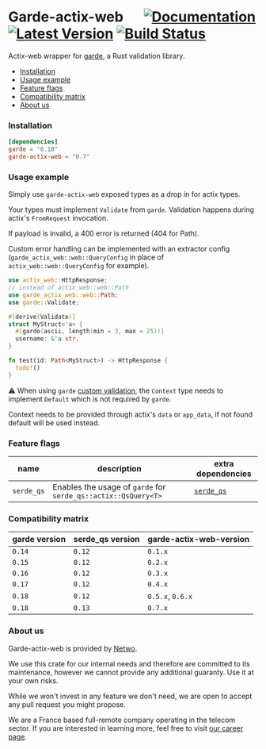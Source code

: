 # Garde-actix-web &emsp; [![Documentation]][docs.rs] [![Latest Version]][crates.io] [![Build Status]][build]

[docs.rs]: https://docs.rs/garde-actix-web/

[crates.io]: https://crates.io/crates/garde-actix-web

[build]: https://github.com/netwo-io/garde-actix-web/actions/workflows/build.yaml?branch=main

[Documentation]: https://img.shields.io/docsrs/garde-actix-web

[Latest Version]: https://img.shields.io/crates/v/garde-actix-web.svg

[Build Status]: https://github.com/netwo-io/garde-actix-web/actions/workflows/build.yaml/badge.svg?branch=main

Actix-web wrapper for [garde](https://github.com/jprochazk/garde), a Rust validation library.

- [Installation](#installation)
- [Usage example](#usage-example)
- [Feature flags](#feature-flags)
- [Compatibility matrix](#compatibility-matrix)
- [About us](#about-us)

### Installation

```toml
[dependencies]
garde = "0.18"
garde-actix-web = "0.7"
```

### Usage example

Simply use `garde-actix-web` exposed types as a drop in for actix types.

Your types must implement `Validate` from `garde`. Validation happens during actix's `FromRequest` invocation.

If payload is invalid, a 400 error is returned (404 for Path).

Custom error handling can be implemented with an extractor config (`garde_actix_web::web::QueryConfig` in place
of `actix_web::web::QueryConfig` for example).

```rust
use actix_web::HttpResponse;
// instead of actix_web::web::Path
use garde_actix_web::web::Path;
use garde::Validate;

#[derive(Validate)]
struct MyStruct<'a> {
  #[garde(ascii, length(min = 3, max = 25))]
  username: &'a str,
}

fn test(id: Path<MyStruct>) -> HttpResponse {
  todo!()
}
```

⚠️ When using `garde` [custom validation](https://github.com/jprochazk/garde#custom-validation), the `Context` type
needs to implement `Default` which is not required by `garde`.

Context needs to be provided through actix's `data` or `app_data`, if not found default will be used instead.

### Feature flags

| name       | description                                                    | extra dependencies                              |
|------------|----------------------------------------------------------------|-------------------------------------------------|
| `serde_qs` | Enables the usage of `garde` for `serde_qs::actix::QsQuery<T>` | [`serde_qs`](https://crates.io/crates/serde_qs) |

### Compatibility matrix

| garde version | serde_qs version | garde-actix-web-version |
|---------------|------------------|-------------------------|
| `0.14`        | `0.12`           | `0.1.x`                 |
| `0.15`        | `0.12`           | `0.2.x`                 |
| `0.16`        | `0.12`           | `0.3.x`                 |
| `0.17`        | `0.12`           | `0.4.x`                 |
| `0.18`        | `0.12`           | `0.5.x`, `0.6.x`        |
| `0.18`        | `0.13`           | `0.7.x`                 |

### About us

Garde-actix-web is provided by [Netwo](https://www.netwo.io).

We use this crate for our internal needs and therefore are committed to its maintenance, however we cannot provide any
additional guaranty. Use it at your own risks.

While we won't invest in any feature we don't need, we are open to accept any pull request you might propose.

We are a France based full-remote company operating in the telecom sector. If you are interested in learning more, feel
free to visit [our career page](https://www.netwo.io/carriere).
